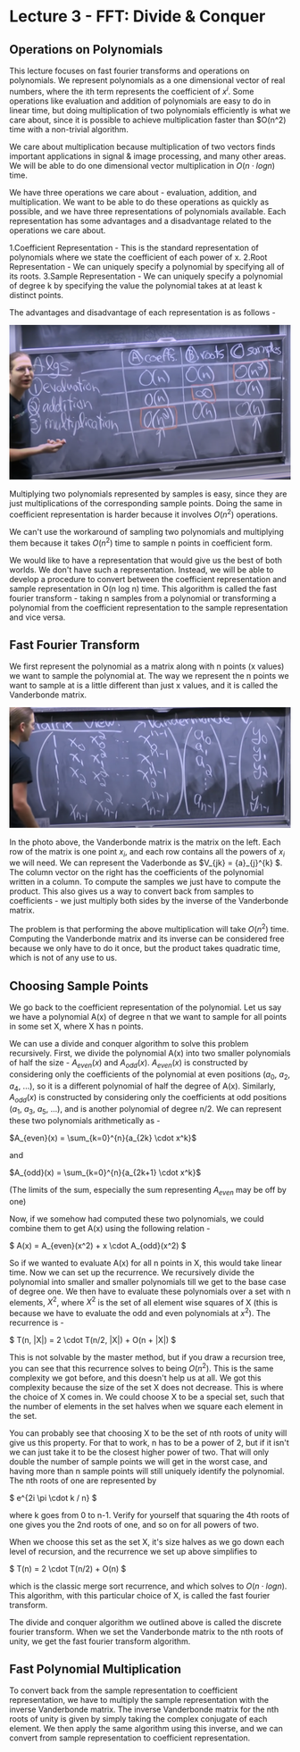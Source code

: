 # Lecture 3 - FFT: Divide & Conquer
## Operations on Polynomials
This lecture focuses on fast fourier transforms and operations on polynomials. We represent polynomials as a one dimensional vector of real numbers, 
where the ith term represents the coefficient of $x^i$. Some operations like evaluation and addition of polynomials are easy to do in linear time, 
but doing multiplication of two polynomials efficiently is what we care about, since it is possible to achieve multiplication faster than $O(n^2) 
time with a non-trivial algorithm.

We care about multiplication because multiplication of two vectors finds important applications in signal & image processing, and many other areas. 
We will be able to do one dimensional vector multiplication in $O(n \cdot log n)$ time.

We have three operations we care about - evaluation, addition, and multiplication. We want to be able to do these operations as quickly as possible, 
and we have three representations of polynomials available. Each representation has some advantages and a disadvantage related to the operations we care about.

1.Coefficient Representation - This is the standard representation of polynomials where we state the coefficient of each power of x.
2.Root Representation - We can uniquely specify a polynomial by specifying all of its roots.
3.Sample Representation - We can uniquely specify a polynomial of degree k by specifying the value the polynomial takes at at least k distinct points.

The advantages and disadvantage of each representation is as follows -

![Image](./media/image273.png)

Multiplying two polynomials represented by samples is easy, since they are just multiplications of the corresponding sample points. Doing the same 
in coefficient representation is harder because it involves $O(n^2)$ operations.

We can't use the workaround of sampling two polynomials and multiplying them because it takes $O(n^2)$ time to sample n points in coefficient form.

We would like to have a representation that would give us the best of both worlds. We don't have such a representation. Instead, we will be able to 
develop a procedure to convert between the coefficient representation and sample representation in O(n log n) time. This algorithm is called the fast 
fourier transform - taking n samples from a polynomial or transforming a polynomial from the coefficient representation to the sample representation 
and vice versa.

## Fast Fourier Transform
We first represent the polynomial as a matrix along with n points (x values) we want to sample the polynomial at. The way we represent the n points 
we want to sample at is a little different than just x values, and it is called the Vanderbonde matrix.

![Image](./media/image243.png)

In the photo above, the Vanderbonde matrix is the matrix on the left. Each row of the matrix is one point $x_i$, and each row contains all the powers of $x_i$ 
we will need. We can represent the Vaderbonde as $V_{jk} = {a}_{j}^{k} $. The column vector on the right has the coefficients of the polynomial written 
in a column. To compute the samples we just have to compute the product. This also gives us a way to convert back from samples to coefficients - we just 
multiply both sides by the inverse of the Vanderbonde matrix.

The problem is that performing the above multiplication will take $O(n^2)$ time. Computing the Vanderbonde matrix and its inverse can be considered free 
because we only have to do it once, but the product takes quadratic time, which is not of any use to us.

## Choosing Sample Points
We go back to the coefficient representation of the polynomial. Let us say we have a polynomial A(x) of degree n that we want to sample for all points in some 
set X, where X has n points.

We can use a divide and conquer algorithm to solve this problem recursively. First, we divide the polynomial A(x) into two smaller polynomials of half the size - 
$A_{even} (x)$ and $A_{odd}(x)$. $A_{even}(x)$ is constructed by considering only the coefficients of the polynomial at even positions ($a_0$, $a_2$, $a_4$, $...$), 
so it is a different polynomial of half the degree of A(x). Similarly, $A_{odd}(x)$ is constructed by considering only the coefficients at odd positions ($a_1$, $a_3$, 
$a_5$, $...$), and is another polynomial of degree n/2. We can represent these two polynomials arithmetically as -

$A_{even}(x) = \sum_{k=0}^{n}{a_{2k} \cdot x^k}$

and 

$A_{odd}(x) = \sum_{k=0}^{n}{a_{2k+1} \cdot x^k}$

(The limits of the sum, especially the sum representing $A_{even}$ may be off by one)

Now, if we somehow had computed these two polynomials, we could combine them to get A(x) using the following relation -

$ A(x) = A_{even}(x^2) + x \cdot A_{odd}(x^2) $

So if we wanted to evaluate A(x) for all n points in X, this would take linear time. Now we can set up the recurrence. We recursively divide the 
polynomial into smaller and smaller polynomials till we get to the base case of degree one. We then have to evaluate these polynomials over a set with n 
elements, $X^2$, where $X^2$ is the set of all element wise squares of X (this is because we have to evaluate the odd and even polynomials at $x^2$). 
The recurrence is -

$ T(n, |X|) = 2 \cdot T(n/2, |X|) + O(n + |X|) $

This is not solvable by the master method, but if you draw a recursion tree, you can see that this recurrence solves to being $O(n^2)$. This is the same complexity 
we got before, and this doesn't help us at all. We got this complexity because the size of the set X does not decrease. This is where the choice of X comes in. 
We could choose X to be a special set, such that the number of elements in the set halves when we square each element in the set.

You can probably see that choosing X to be the set of nth roots of unity will give us this property. For that to work, n has to be a power of 2, but if it isn't 
we can just take it to be the closest higher power of two. That will only double the number of sample points we will get in the worst case, and having more than 
n sample points will still uniquely identify the polynomial. The nth roots of one are represented by

$ e^{2i \pi \cdot k / n} $

where k goes from 0 to n-1. Verify for yourself that squaring the 4th roots of one gives you the 2nd roots of one, and so on for all powers of two.

When we choose this set as the set X, it's size halves as we go down each level of recursion, and the recurrence we set up above simplifies to

$ T(n) = 2 \cdot T(n/2) + O(n) $

which is the classic merge sort recurrence, and which solves to $O(n \cdot log n)$. This algorithm, with this particular choice of X, is called the fast 
fourier transform.

The divide and conquer algorithm we outlined above is called the discrete fourier transform. When we set the Vanderbonde matrix to the nth roots of unity, 
we get the fast fourier transform algorithm.

## Fast Polynomial Multiplication
To convert back from the sample representation to coefficient representation, we have to multiply the sample representation with the inverse Vanderbonde 
matrix. The inverse Vanderbonde matrix for the nth roots of unity is given by simply taking the complex conjugate of each element. We then apply the same 
algorithm using this inverse, and we can convert from sample representation to coefficient representation.
